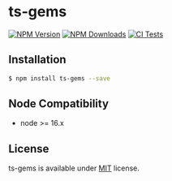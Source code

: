 # ts-gems

[![NPM Version][npm-image]][npm-url]
[![NPM Downloads][downloads-image]][downloads-url]
[![CI Tests][ci-test-image]][ci-test-url]

## Installation

```bash
$ npm install ts-gems --save
```
## Node Compatibility
- node >= 16.x
## License
ts-gems is available under [MIT](LICENSE) license.

[npm-image]: https://img.shields.io/npm/v/ts-gems
[npm-url]: https://npmjs.org/package/ts-gems
[ci-test-image]: https://github.com/panates/ts-gems/actions/workflows/test.yml/badge.svg
[ci-test-url]: https://github.com/panates/ts-gems/actions/workflows/test.yml
[coveralls-image]: https://img.shields.io/coveralls/panates/ts-gems/master.svg
[coveralls-url]: https://coveralls.io/r/panates/ts-gems
[downloads-image]: https://img.shields.io/npm/dm/ts-gems.svg
[downloads-url]: https://npmjs.org/package/ts-gems
[gitter-image]: https://badges.gitter.im/panates/ts-gems.svg
[gitter-url]: https://gitter.im/panates/ts-gems?utm_source=badge&utm_medium=badge&utm_campaign=pr-badge&utm_content=badge
[dependencies-image]: https://david-dm.org/panates/ts-gems/status.svg
[dependencies-url]:https://david-dm.org/panates/ts-gems
[devdependencies-image]: https://david-dm.org/panates/ts-gems/dev-status.svg
[devdependencies-url]:https://david-dm.org/panates/ts-gems?type=dev
[quality-image]: http://npm.packagequality.com/shield/ts-gems.png
[quality-url]: http://packagequality.com/#?package=ts-gems
